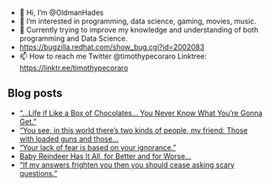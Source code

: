 - 👋 Hi, I’m @OldmanHades
- 👀 I’m interested in programming, data science, gaming, movies, music.
- 🌱 Currently trying to improve my knowledge and understanding of both programming and Data Science.
- https://bugzilla.redhat.com/show_bug.cgi?id=2002083
- 📫 How to reach me Twitter @timothypecoraro
Linktree: https://linktr.ee/timothypecoraro

## Blog posts
<!-- BLOG-POST-LIST:START -->
- [“…Life if Like a Box of Chocolates… You Never Know What You’re Gonna Get.”](https://medium.com/@timothypecoraro/life-if-like-a-box-of-chocolates-you-never-know-what-youre-gonna-get-c9a9dd85affa?source=rss-5097f5c9b801------2)
- [“You see, in this world there’s two kinds of people, my friend: Those with loaded guns and those…](https://medium.com/@timothypecoraro/you-see-in-this-world-theres-two-kinds-of-people-my-friend-those-with-loaded-guns-and-those-b1d56a8e8524?source=rss-5097f5c9b801------2)
- [“Your lack of fear is based on your ignorance.”](https://medium.com/@timothypecoraro/your-lack-of-fear-is-based-on-your-ignorance-4bf504fcbe89?source=rss-5097f5c9b801------2)
- [Baby Reindeer Has It All, for Better and for Worse…](https://medium.com/@timothypecoraro/baby-reindeer-has-it-all-for-better-and-for-worse-a69424fd5d1f?source=rss-5097f5c9b801------2)
- [“If my answers frighten you then you should cease asking scary questions.”](https://medium.com/@timothypecoraro/if-my-answers-frighten-you-then-you-should-cease-asking-scary-questions-962da930639e?source=rss-5097f5c9b801------2)
<!-- BLOG-POST-LIST:END -->
